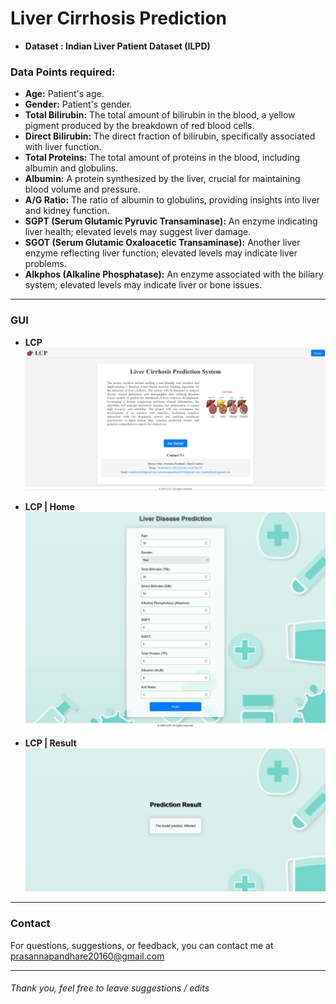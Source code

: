 # **Liver Cirrhosis Prediction**
* **Dataset : Indian Liver Patient Dataset (ILPD)**

### **Data Points required:**
* **Age:** Patient's age.
* **Gender:** Patient's gender.
* **Total Bilirubin:** The total amount of bilirubin in the blood, a yellow pigment produced by the breakdown of red blood cells.
* **Direct Bilirubin:** The direct fraction of bilirubin, specifically associated with liver function.
* **Total Proteins:** The total amount of proteins in the blood, including albumin and globulins.
* **Albumin:** A protein synthesized by the liver, crucial for maintaining blood volume and pressure.
* **A/G Ratio:** The ratio of albumin to globulins, providing insights into liver and kidney function.
* **SGPT (Serum Glutamic Pyruvic Transaminase):** An enzyme indicating liver health; elevated levels may suggest liver damage.
* **SGOT (Serum Glutamic Oxaloacetic Transaminase):** Another liver enzyme reflecting liver function; elevated levels may indicate liver problems.
* **Alkphos (Alkaline Phosphatase):** An enzyme associated with the biliary system; elevated levels may indicate liver or bone issues.

---

### GUI
* **LCP**
![LCP](https://github.com/Prasannapandhare/ML_LCP/blob/main/GUI/LCP.png)

* **LCP | Home**
![LCP | Home](https://github.com/Prasannapandhare/ML_LCP/blob/main/GUI/LCP%20Home.png)

* **LCP | Result**
![LCP | Result](https://github.com/Prasannapandhare/ML_LCP/blob/main/GUI/LCP%20Result.png)

---

### Contact
For questions, suggestions, or feedback, you can contact me at prasannapandhare20160@gmail.com

--- 

###### Thank you, feel free to leave suggestions / edits
